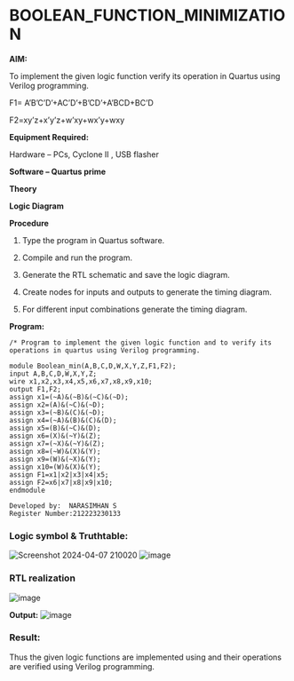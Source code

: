 # BOOLEAN_FUNCTION_MINIMIZATION

**AIM:**

To implement the given logic function verify its operation in Quartus using Verilog programming.

F1= A’B’C’D’+AC’D’+B’CD’+A’BCD+BC’D 

F2=xy’z+x’y’z+w’xy+wx’y+wxy

**Equipment Required:**

Hardware – PCs, Cyclone II , USB flasher

**Software – Quartus prime**

**Theory**

**Logic Diagram**

**Procedure**

1.	Type the program in Quartus software.

2.	Compile and run the program.

3.	Generate the RTL schematic and save the logic diagram.

4.	Create nodes for inputs and outputs to generate the timing diagram.

5.	For different input combinations generate the timing diagram.


**Program:**
```
/* Program to implement the given logic function and to verify its operations in quartus using Verilog programming. 

module Boolean_min(A,B,C,D,W,X,Y,Z,F1,F2);
input A,B,C,D,W,X,Y,Z;
wire x1,x2,x3,x4,x5,x6,x7,x8,x9,x10;
output F1,F2;
assign x1=(~A)&(~B)&(~C)&(~D);
assign x2=(A)&(~C)&(~D);
assign x3=(~B)&(C)&(~D);
assign x4=(~A)&(B)&(C)&(D);
assign x5=(B)&(~C)&(D);
assign x6=(X)&(~Y)&(Z);
assign x7=(~X)&(~Y)&(Z);
assign x8=(~W)&(X)&(Y);
assign x9=(W)&(~X)&(Y);
assign x10=(W)&(X)&(Y);
assign F1=x1|x2|x3|x4|x5;
assign F2=x6|x7|x8|x9|x10;
endmodule

Developed by:  NARASIMHAN S
Register Number:212223230133
```

### Logic symbol & Truthtable:
![Screenshot 2024-04-07 210020](https://github.com/Narasimhan05/BOOLEAN_FUNCTION_MINIMIZATION/assets/132819871/83997615-4dda-4349-84dc-635556d820da)
![image](https://github.com/Narasimhan05/BOOLEAN_FUNCTION_MINIMIZATION/assets/132819871/fdd19215-d235-4a94-8ce3-4686e05e9524)

### RTL realization
![image](https://github.com/Narasimhan05/BOOLEAN_FUNCTION_MINIMIZATION/assets/132819871/fb6bf7d0-777f-4398-b7de-60bb400c599a)

**Output:**
![image](https://github.com/Narasimhan05/BOOLEAN_FUNCTION_MINIMIZATION/assets/132819871/8e49c421-4121-4701-b665-093c0acdd52b)

### Result:

Thus the given logic functions are implemented using and their operations are verified using Verilog programming.


